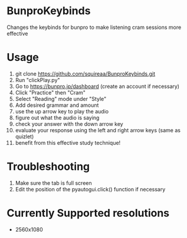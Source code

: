# BunproKeybinds
Changes the keybinds for bunpro to make listening cram sessions more effective

# Usage
1. git clone https://github.com/squireaa/BunproKeybinds.git
2. Run "clickPlay.py"
3. Go to https://bunpro.jp/dashboard (create an account if necessary)
4. Click "Practice" then "Cram"
5. Select "Reading" mode under "Style"
6. Add desired grammar and amount
7. use the up arrow key to play the audio
8. figure out what the audio is saying
9. check your answer with the down arrow key
10. evaluate your response using the left and right arrow keys (same as quizlet)
11. benefit from this effective study technique!

# Troubleshooting
1. Make sure the tab is full screen
2. Edit the position of the pyautogui.click() function if necessary

# Currently Supported resolutions
- 2560x1080
